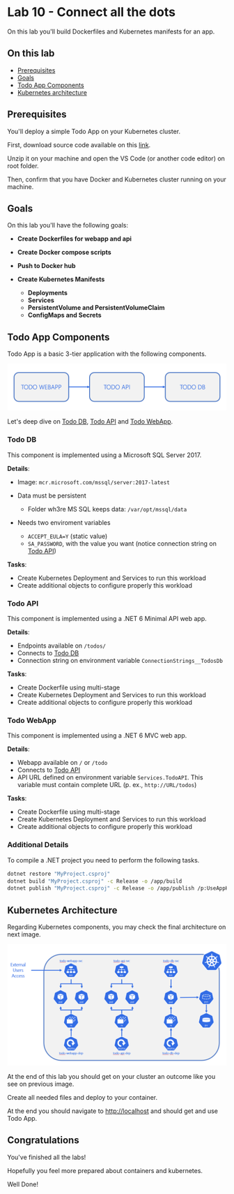 # Lab 10 - Connect all the dots

On this lab you'll build Dockerfiles and Kubernetes manifests for an app.

## On this lab

- [Prerequisites](lab10.md#prerequisites)
- [Goals](lab10.md#goals)
- [Todo App Components](lab10.md#todo-app-components)
- [Kubernetes architecture](lab10.md#kubernetes-architecture)

## Prerequisites

You'll deploy a simple Todo App on your Kubernetes cluster.

First, download source code available on this [link](https://github.com/tasb/todo-app/archive/refs/tags/v1.zip).

Unzip it on your machine and open the VS Code (or another code editor) on root folder.

Then, confirm that you have Docker and Kubernetes cluster running on your machine.

## Goals

On this lab you'll have the following goals:

- **Create Dockerfiles for webapp and api**
- **Create Docker compose scripts**
- **Push to Docker hub**
- **Create Kubernetes Manifests**
  
  - **Deployments**
  - **Services**
  - **PersistentVolume and PersistentVolumeClaim**
  - **ConfigMaps and Secrets**

## Todo App Components

Todo App is a basic 3-tier application with the following components.

![Todo App Components](images/lab10/image01.png "Todo App Components")

Let's deep dive on [Todo DB](lab10.md#todo-db), [Todo API](lab10.md#todo-api) and [Todo WebApp](lab10.md#todo-webapp).

### Todo DB

This component is implemented using a Microsoft SQL Server 2017.

**Details**:

- Image: `mcr.microsoft.com/mssql/server:2017-latest`
- Data must be persistent
  - Folder wh3re MS SQL keeps data: `/var/opt/mssql/data`
- Needs two enviroment variables

  - `ACCEPT_EULA=Y` (static value)
  - `SA_PASSWORD`, with the value you want (notice connection string on [Todo API](lab10.md#todo-api))

**Tasks**:

- Create Kubernetes Deployment and Services to run this workload
- Create additional objects to configure properly this workload

### Todo API

This component is implemented using a .NET 6 Minimal API web app.

**Details**:

- Endpoints available on `/todos/`
- Connects to [Todo DB](lab10.md#todo-db)
- Connection string on environment variable `ConnectionStrings__TodosDb`

**Tasks**:

- Create Dockerfile using multi-stage
- Create Kubernetes Deployment and Services to run this workload
- Create additional objects to configure properly this workload

### Todo WebApp

This component is implemented using a .NET 6 MVC web app.

**Details**:

- Webapp available on `/` or `/todo`
- Connects to [Todo API](lab10.md#todo-api)
- API URL defined on environment variable `Services.TodoAPI`. This variable must contain complete URL (p. ex., `http://URL/todos`)

**Tasks**:

- Create Dockerfile using multi-stage
- Create Kubernetes Deployment and Services to run this workload
- Create additional objects to configure properly this workload

### Additional Details

To compile a .NET project you need to perform the following tasks.

```bash
dotnet restore "MyProject.csproj"
dotnet build "MyProject.csproj" -c Release -o /app/build
dotnet publish "MyProject.csproj" -c Release -o /app/publish /p:UseAppHost=false
```

## Kubernetes Architecture

Regarding Kubernetes components, you may check the final architecture on next image.

![Kubernetes Architecture](images/lab10/image02.png "Kubernetes Architecture")

At the end of this lab you should get on your cluster an outcome like you see on previous image.

Create all needed files and deploy to your container.

At the end you should navigate to <http://localhost> and should get and use Todo App.

## Congratulations

You've finished all the labs!

Hopefully you feel more prepared about containers and kubernetes.

Well Done!
